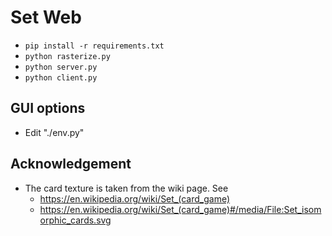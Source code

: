# Set Web
- `pip install -r requirements.txt`
- `python rasterize.py`
- `python server.py`
- `python client.py`

## GUI options
- Edit "./env.py"

## Acknowledgement
- The card texture is taken from the wiki page. See  
  - https://en.wikipedia.org/wiki/Set_(card_game)
  - https://en.wikipedia.org/wiki/Set_(card_game)#/media/File:Set_isomorphic_cards.svg
